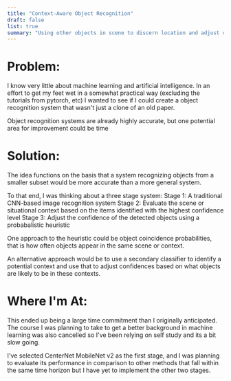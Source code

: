 ```yaml
---
title: "Context-Aware Object Recognition"
draft: false
list: true
summary: "Using other objects in scene to discern location and adjust confidence"
---
```


# Problem:
I know very little about machine learning and artificial intelligence. In an effort to get my feet wet in a somewhat practical way (excluding the tutorials from pytorch, etc) I wanted to see if I could create a object recognition system that wasn't just a clone of an old paper.

Object recognition systems are already highly accurate, but one potential area for improvement could be time

# Solution:
The idea functions on the basis that a system recognizing objects from a smaller subset would be more accurate than a more general system.

To that end, I was thinking about a three stage system:
Stage 1: A traditional CNN-based image recognition system
Stage 2: Evaluate the scene or situational context based on the items identified with the highest confidence level
Stage 3: Adjust the confidence of the detected objects using a probabalistic heuristic

One approach to the heuristic could be object coincidence probabilities, that is how often objects appear in the same scene or context.

An alternative approach would be to use a secondary classifier to identify a potential context and use that to adjust confidences based on what objects are likely to be in these contexts.


# Where I'm At:
This ended up being a large time commitment than I originally anticipated. The course I was planning to take to get a better background in machine learning was also cancelled so I've been relying on self study and its a bit slow going.

I've selected CenterNet MobileNet v2 as the first stage, and I was planning to evaluate its performance in comparison to other methods that fall within the same time horizon but I have yet to implement the other two stages.